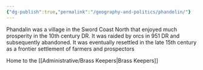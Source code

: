 ```yaml
---
{"dg-publish":true,"permalink":"/geography-and-politics/phandelin/"}
---
```


Phandalin was a village in the Sword Coast North that enjoyed much prosperity in the 10th century DR. It was raided by orcs in 951 DR and subsequently abandoned. It was eventually resettled in the late 15th century as a frontier settlement of farmers and prospectors

Home to the [[Administrative/Brass Keepers\|Brass Keepers]]
